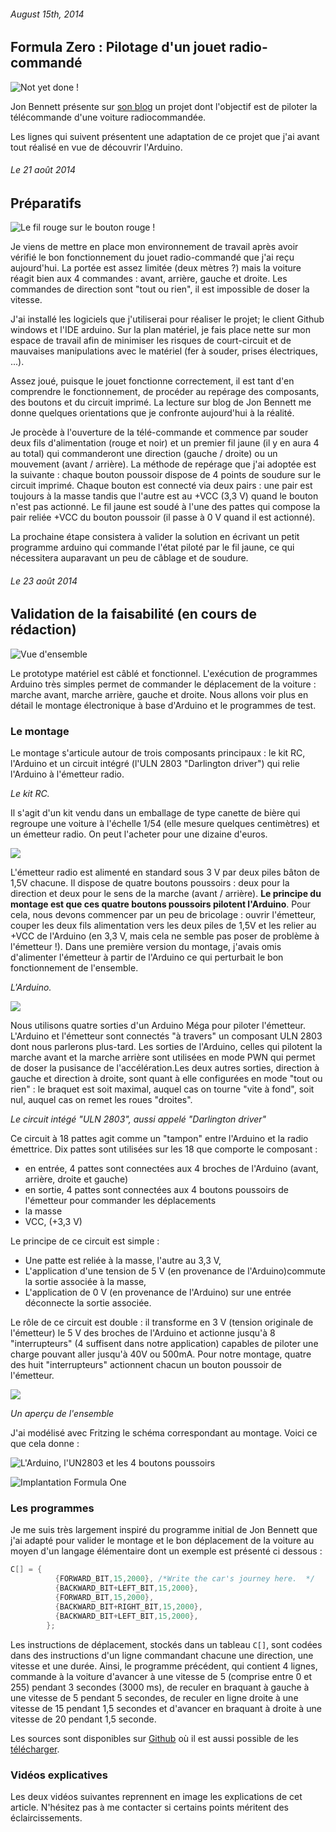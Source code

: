 ###### August 15th, 2014

Formula Zero : Pilotage d'un jouet radio-commandé
------------------------

![](http://upload.wikimedia.org/wikipedia/en/thumb/1/1c/Car_collection.jpg/300px-Car_collection.jpg "Not yet done !")

Jon Bennett présente sur [son blog](http://www.jbprojects.net/articles/programmable-rc/) un projet dont l'objectif est de piloter la télécommande d'une voiture radiocommandée. 

Les lignes qui suivent présentent une adaptation de ce projet que j'ai avant tout réalisé en vue de découvrir l'Arduino.

###### Le 21 août 2014
Préparatifs
------------------------

![](..\assets\IMG_20140821_203122.jpg "Le fil rouge sur le bouton rouge !")


Je viens de mettre en place mon environnement de travail après avoir vérifié le bon fonctionnement du jouet radio-commandé que j'ai reçu aujourd'hui. La portée est assez limitée (deux mètres ?) mais la voiture réagit bien aux 4 commandes : avant, arrière, gauche et droite. Les commandes de direction sont "tout ou rien", il est impossible de doser la vitesse.

J'ai installé les logiciels que j'utiliserai pour réaliser le projet; le client Github windows et l'IDE arduino. Sur la plan matériel, je fais place nette sur mon espace de travail afin de minimiser les risques de court-circuit et de mauvaises manipulations avec le matériel (fer à souder, prises électriques, ...). 

Assez joué, puisque le jouet fonctionne correctement, il est tant d'en comprendre le fonctionnement, de procéder au repérage des composants, des boutons et du circuit imprimé. La lecture sur blog de Jon Bennett me donne quelques orientations que je confronte aujourd'hui à la réalité.

Je procède à l'ouverture de la télé-commande et commence par souder deux fils d'alimentation (rouge et noir) et un premier fil jaune (il y en aura 4 au total) qui commanderont une direction (gauche / droite) ou un mouvement (avant / arrière). La méthode de repérage que j'ai adoptée est la suivante : chaque bouton poussoir dispose de 4 points de soudure sur le circuit imprimé. Chaque bouton est connecté via deux pairs : une pair est toujours à la masse tandis que l'autre est au +VCC (3,3 V) quand le bouton n'est pas actionné. Le fil jaune est soudé à l'une des pattes qui compose la pair reliée +VCC du bouton poussoir (il passe à 0 V quand il est actionné).

La prochaine étape consistera à valider la solution en écrivant un petit programme arduino qui commande l'état piloté par le fil jaune, ce qui nécessitera auparavant un peu de câblage et de soudure.

###### Le 23 août 2014
Validation de la faisabilité (en cours de rédaction)
------------------------

![](..\assets\IMG_20140823_102706.jpg "Vue d'ensemble")

Le prototype matériel est câblé et fonctionnel. L'exécution de programmes Arduino très simples permet de commander le déplacement de la voiture : marche avant, marche arrière, gauche et droite. Nous allons voir plus en détail le montage électronique à base d'Arduino et le programmes de test.

### Le montage ###

Le montage s'articule autour de trois composants principaux : le kit RC, l'Arduino et un circuit intégré (l'ULN 2803 "Darlington driver") qui relie l'Arduino à l'émetteur radio. 

*Le kit RC.*

Il s'agit d'un kit vendu dans un emballage de type canette de bière qui regroupe une voiture à l'échelle 1/54 (elle mesure quelques centimètres) et un émetteur radio. On peut l'acheter pour une dizaine d'euros.


<a href="http://www.amazon.fr/gp/product/B00FFRXZIW/ref=as_li_tl?ie=UTF8&camp=1642&creative=19458&creativeASIN=B00FFRXZIW&linkCode=as2&tag=farcy.me-21"><img border="0" src="http://ws-eu.amazon-adsystem.com/widgets/q?_encoding=UTF8&ASIN=B00FFRXZIW&Format=_SL160_&ID=AsinImage&MarketPlace=FR&ServiceVersion=20070822&WS=1&tag=farcy.me-21" ></a><img src="http://ir-fr.amazon-adsystem.com/e/ir?t=farcy.me-21&l=as2&o=8&a=B00FFRXZIW" width="1" height="1" border="0" alt="" style="border:none !important; margin:0px !important;" />

L'émetteur radio est alimenté en standard sous 3 V par deux piles bâton de 1,5V chacune. Il dispose de quatre boutons poussoirs : deux pour la direction et deux pour le sens de la marche (avant / arrière). **Le principe du montage est que ces quatre boutons poussoirs pilotent l'Arduino**. Pour cela, nous devons commencer par un peu de bricolage : ouvrir l'émetteur, couper les deux fils alimentation vers les deux piles de 1,5V et les relier au +VCC de l'Arduino (en 3,3 V, mais cela ne semble pas poser de problème à l'émetteur !). Dans une première version du montage, j'avais omis d'alimenter l'émetteur à partir de l'Arduino ce qui perturbait le bon fonctionnement de l'ensemble.


*L'Arduino.*

<a href="http://www.amazon.fr/gp/product/B00CF2REXC/ref=as_li_tl?ie=UTF8&camp=1642&creative=19458&creativeASIN=B00CF2REXC&linkCode=as2&tag=presqriensurp-21"><img border="0" src="http://ws-eu.amazon-adsystem.com/widgets/q?_encoding=UTF8&ASIN=B00CF2REXC&Format=_SL160_&ID=AsinImage&MarketPlace=FR&ServiceVersion=20070822&WS=1&tag=presqriensurp-21" ></a><img src="http://ir-fr.amazon-adsystem.com/e/ir?t=presqriensurp-21&l=as2&o=8&a=B00CF2REXC" width="1" height="1" border="0" alt="" style="border:none !important; margin:0px !important;" />

Nous utilisons quatre sorties d'un Arduino Méga pour piloter l'émetteur. L'Arduino et l'émetteur sont connectés "à travers" un composant ULN 2803 dont nous parlerons plus-tard. Les sorties de l'Arduino, celles qui pilotent la marche avant et la marche arrière sont utilisées en mode PWN qui permet de doser la pusisance de l'accélération.Les deux autres sorties, direction à gauche et direction à droite, sont quant à elle configurées en mode "tout ou rien" : le braquet est soit maximal, auquel cas on tourne "vite à fond", soit nul, auquel cas on remet les roues "droites".  


*Le circuit intégé "ULN 2803", aussi appelé "Darlington driver"*

Ce circuit à 18 pattes agit comme un "tampon" entre l'Arduino et la radio émettrice. Dix pattes sont utilisées sur les 18 que comporte le composant :
- en entrée, 4 pattes sont connectées aux 4 broches de l'Arduino (avant, arrière, droite et gauche)
- en sortie, 4 pattes sont connectées aux 4 boutons poussoirs de l'émetteur pour commander les déplacements
- la masse
- VCC, (+3,3 V)   

Le principe de ce circuit est simple :
- Une patte est reliée à la masse, l'autre au 3,3 V,
- L'application d'une tension de 5 V (en provenance de l'Arduino)commute la sortie associée à la masse, 
- L'application de 0 V (en provenance de l'Arduino) sur une entrée déconnecte la sortie associée.

Le rôle de ce circuit est double : il transforme en 3 V (tension originale de l'émetteur) le 5 V des broches de l'Arduino et actionne jusqu'à 8 "interrupteurs" (4 suffisent dans notre application) capables de piloter une charge pouvant aller jusqu'à 40V ou 500mA. Pour notre montage, quatre des huit "interrupteurs" actionnent chacun un bouton poussoir de l'émetteur.
 
<a href="http://www.amazon.fr/gp/product/B00JWHW0KU/ref=as_li_tl?ie=UTF8&camp=1642&creative=19458&creativeASIN=B00JWHW0KU&linkCode=as2&tag=presqriensurp-21"><img border="0" src="http://ws-eu.amazon-adsystem.com/widgets/q?_encoding=UTF8&ASIN=B00JWHW0KU&Format=_SL160_&ID=AsinImage&MarketPlace=FR&ServiceVersion=20070822&WS=1&tag=presqriensurp-21" ></a><img src="http://ir-fr.amazon-adsystem.com/e/ir?t=presqriensurp-21&l=as2&o=8&a=B00JWHW0KU" width="1" height="1" border="0" alt="" style="border:none !important; margin:0px !important;" />

*Un aperçu de l'ensemble*

J'ai modélisé avec Fritzing le schéma correspondant au montage. Voici ce que cela donne :

![](..\assets\FormulaOne_bb.png "L'Arduino, l'UN2803 et les 4 boutons poussoirs ")

![](..\assets\FormulaOne_schéma.png "Implantation Formula One ")


### Les programmes ###

Je me suis très largement inspiré du programme initial de Jon Bennett que j'ai adapté pour valider le montage et le bon déplacement de la voiture au moyen d'un langage élémentaire dont un exemple est présenté ci dessous :

   
```c 
C[] = {
          {FORWARD_BIT,15,2000}, /*Write the car's journey here.  */
          {BACKWARD_BIT+LEFT_BIT,15,2000},
          {FORWARD_BIT,15,2000},   
          {BACKWARD_BIT+RIGHT_BIT,15,2000},         
          {BACKWARD_BIT+LEFT_BIT,15,2000},             
        };

```
    
Les instructions de déplacement, stockés dans un tableau `C[]`, sont codées dans des instructions d'un ligne commandant chacune une direction, une vitesse et une durée. Ainsi, le programme précédent, qui contient 4 lignes, commande à la voiture d'avancer à une vitesse de 5 (comprise entre 0 et 255) pendant 3 secondes (3000 ms), de reculer en braquant à gauche à une vitesse de 5 pendant 5 secondes, de reculer en ligne droite à une vitesse de 15 pendant 1,5 secondes et d'avancer en braquant à droite à une vitesse de 20 pendant 1,5 seconde. 

Les sources sont disponibles sur [Github](https://github.com/vfarcy/InterRCCar.git) où il est aussi possible de les [télécharger](https://github.com/vfarcy/InterRCCar/archive/master.zip). 

### Vidéos explicatives ###

Les deux vidéos suivantes reprennent en image les explications de cet article. N'hésitez pas à me contacter si certains points méritent des éclaircissements.

